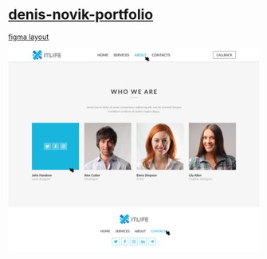 # [denis-novik-portfolio]()

[figma layout](https://www.figma.com/file/ItfvtrggJYa53XxImXkSn3/css-methodology-(Copy)?node-id=1%3A2&t=xfzQMGe1apb6q4uA-1)

![screenshot](/images/Main.png)